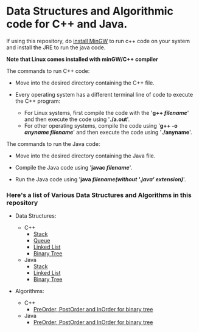 # Data Structures and Algorithmic code for C++ and Java.

If using this repository, do [install MinGW](https://www.ics.uci.edu/~pattis/common/handouts/mingweclipse/mingw.html) to run c++ code on your system and install the JRE to run the java code.

**Note that Linux comes installed with minGW/C++ compiler**

The commands to run C++ code:

- Move into the desired directory containing the C++ file.

- Every operating system has a different terminal line of code to execute the C++ program:
   - For Linux systems, first compile the code with the '**g++ _filename_**' and then execute the code using '**./a.out**'.
   - For other operating systems, compile the code using '**g++ -o _anyname_ _filename_**' and then execute the code using '**./anyname**'.

The commands to run the Java code: 

- Move into the desired directory containing the Java file.

- Compile the Java code using '**javac _filename_**'.

- Run the Java code using '**java _filename(without '.java' extension)_**'.

### Here's a list of Various Data Structures and Algorithms in this repository

- Data Structures:
   - C++
     - <a href="https://github.com/Prathamkrishna/DSA/blob/master/DataStructures/C%2B%2B/stack.cpp">Stack</a>
     - <a href="https://github.com/Prathamkrishna/DSA/blob/master/DataStructures/C%2B%2B/queue.cpp">Queue</a>
     - <a href="https://github.com/Prathamkrishna/DSA/blob/master/DataStructures/C%2B%2B/linkedlist.cpp">Linked List</a>
     - <a href="https://github.com/Prathamkrishna/DSA/blob/master/DataStructures/C%2B%2B/binarytree.cpp">Binary Tree</a>
   - Java
     - <a href="https://github.com/Prathamkrishna/DSA/blob/master/DataStructures/Java/stack.java">Stack</a>
     - <a href="https://github.com/Prathamkrishna/DSA/blob/master/DataStructures/Java/linkedlist.java">Linked List</a>
     - <a href="https://github.com/Prathamkrishna/DSA/blob/master/DataStructures/Java/binarytree.java">Binary Tree</a>
 
- Algorithms:
   - C++
     - <a href="https://github.com/Prathamkrishna/DSA/blob/master/Algorithms/C%2B%2B/preorder_postorder_inorder_binarytree.cpp">PreOrder, PostOrder and InOrder for binary tree</a>
   - Java
     - <a href="https://github.com/Prathamkrishna/DSA/blob/master/Algorithms/Java/preorderpostorderinorderbinarytree.java">PreOrder, PostOrder and InOrder for binary tree</a>


